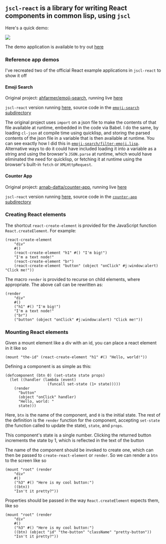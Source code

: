 ## `jscl-react` is a library for writing React components in common lisp, using `jscl`

Here's a quick demo:

![](ss/out.gif)

The demo application is available to try out [here](https://niles.xyz/jscl-react-demo)

### Reference app demos

I've recreated two of the official React example applications in `jscl-react` to show it off

#### Emoji Search

Original project: [ahfarmer/emoji-search](https://github.com/ahfarmer/emoji-search), running live [here](https://ahfarmer.github.io/emoji-search)

`jscl-react` version running [here](https://niles.xyz/jscl-react-demo/emoji-search), source code in the [`emoji-search` subdirectory](https://github.com/nilesr/jscl-react/tree/master/emoji-search)

The original project uses `import` on a json file to make the contents of that file available at runtime, embedded in the code via Babel. I do the same, by loading `cl-json` at compile time using quicklisp, and storing the parsed contents of the json file in a variable that is then available at runtime. You can see exactly how I did this in [`emoji-search/filter-emoji.lisp`](https://github.com/nilesr/jscl-react/blob/master/emoji-search/filter-emoji.lisp#L1-L8). Alternative ways to do it could have included loading it into a variable as a string and using the browser's `JSON.parse` at runtime, which would have eliminated the need for quicklisp, or fetching it at runtime using the browser's built-in `fetch` or `XMLHttpRequest`.

#### Counter App

Original project: [arnab-datta/counter-app](https://github.com/arnab-datta/counter-app/), running live [here](https://obscure-waters-60500.herokuapp.com/)

`jscl-react` version running [here](https://niles.xyz/jscl-react-demo/counter-app), source code in the [`counter-app` subdirectory](https://github.com/nilesr/jscl-react/tree/master/counter-app)

### Creating React elements

The shortcut `react-create-element` is provided for the JavaScript function `React.createElement`. For example:

```
(react-create-element
	"div"
	#()
	(react-create-element "h1" #() "I'm big!")
	"I'm a text node!"
	(react-create-element "br")
	(react-create-element "button" (object "onClick" #j:window:alert) "Click me!"))
```

The macro `render` is provided to recurse on child elements, where appropriate. The above call can be rewritten as:

```
(render
	"div"
	#()
	("h1" #() "I'm big!")
	"I'm a text node!"
	("br")
	("button" (object "onClick" #j:window:alert) "Click me!"))
```

### Mounting React elements

Given a mount element like a div with an id, you can place a react element in it like so

```
(mount "the-id" (react-create-element "h1" #() "Hello, world!"))
```

Defining a component is as simple as this:

```
(defcomponent (btn 0) (set-state state props)
  (let ((handler (lambda (event)
                   (funcall set-state (1+ state)))))
    (render
      "button"
      (object "onClick" handler)
      "Hello, world: "
      state)))
```

Here, `btn` is the name of the component, and `0` is the initial state. The rest of the definition is the `render` function for the component, accepting `set-state` (the function called to update the state), `state`, and `props`.

This component's state is a single number. Clicking the returned button increments the state by 1, which is reflected in the text of the button

The name of the component should be invoked to create one, which can then be passed to `create-react-element` or `render`. So we can render a `btn` to the screen like so

```
(mount "root" (render
	"div"
	#()
	("h3" #() "Here is my cool button:")
	((btn))
	"Isn't it pretty?"))
```

Properties should be passed in the way `React.createElement` expects them, like so

```
(mount "root" (render
	"div"
	#()
	("h3" #() "Here is my cool button:")
	((btn) (object "id" "the-button" "className" "pretty-button"))
	"Isn't it pretty?"))
```

